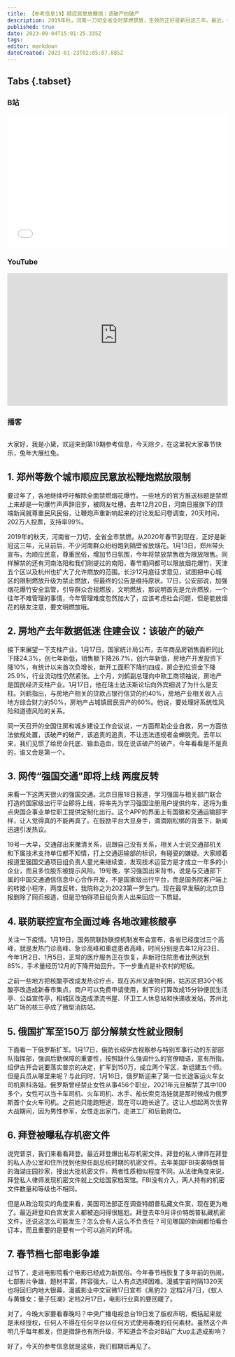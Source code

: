 ```yaml
---
title: 【参考信息19】顺应民意放鞭炮；该破产的破产
description: 2019年秋，河南一刀切全省全时禁燃禁放，生效的正好是新冠这三年。最近，各地纷纷放松了限制。2023年第一罗生门莫过于“强国交通”，北京日报、交通部、学习强国谁的话是真的？
published: true
date: 2023-09-04T15:01:25.335Z
tags: 
editor: markdown
dateCreated: 2023-01-23T02:05:07.885Z
---
```


## Tabs {.tabset}
### B站
<div style="position: relative; padding: 30% 45%;">
<iframe style="position: absolute; width: 100%; height: 100%; left: 0; top: 0;" src="//player.bilibili.com/player.html?&bvid=BV1kT411Z7ot&page=1&as_wide=1&high_quality=1&danmaku=1&autoplay=0" scrolling="no" border="0" frameborder="no" framespacing="0" allowfullscreen="true"></iframe>
</div>

### YouTube
<div style="position: relative; padding: 30% 45%;">
<iframe style="position: absolute; top: 0; left: 0; width: 100%; height: 100%;" src="https://www.youtube-nocookie.com/embed/WCEYnZVxa9g" title="YouTube video player" frameborder="0" allow="accelerometer; autoplay; clipboard-write; encrypted-media; gyroscope; picture-in-picture" allowfullscreen></iframe>
</div>
  
### 播客
<div class="podcast-player"></div>

## 

大家好，我是小黛，欢迎来到第19期参考信息，今天除夕，在这里祝大家春节快乐，兔年大展红兔。

## 1. 郑州等数个城市顺应民意放松鞭炮燃放限制

要过年了，各地继续呼吁解除全面禁燃烟花爆竹。一些地方的官方推送标题是禁燃上来却是一句爆竹声声辞旧岁，被网友吐槽。去年12月20日，河南日报旗下的顶端新闻就尊重民风民俗，让鞭炮声重新响起来的讨论发起问卷调查，20天时间，202万人投票，支持率99%。

2019年的秋天，河南省一刀切，全省全市禁燃，从2020年春节到现在，正好是新冠这三年，元旦前后，不少河南群众纷纷跑到隔壁省放烟花。1月13日，郑州带头宣布，为顺应民意，尊重民俗，增加节日氛围，今年将禁放禁售改为限放限售。同样解禁的还有河南洛阳和我们刚提过的南阳，春节期间都可以限放烟花爆竹，天津五个区以及杭州也扩大了允许燃放的范围。长沙12月底征求意见，试图把中心城区的限制燃放升级为禁止燃放，但最终的公告是维持原状。17日，公安部说，加强烟花爆竹安全监管，引导群众合规燃放，文明燃放，那说明首先是允许燃放，一个往年不难管理的事情，今年管理难度忽然加大了，应该考虑社会问题，但是能放烟花的朋友注意，要文明燃放哦。

## 2. 房地产去年数据低迷 住建会议：该破产的破产

接下来展望一下支柱产业。1月17日，国家统计局公布，去年商品房销售面积同比下降24.3%，创七年新低，销售额下降26.7%，创六年新低，房地产开发投资下降10%，有统计以来首次负增长，新开工面积下降约四成，房企到位资金下降25.9%，行业流动性仍然紧张。上个月，刘鹤副总理向中欧工商领袖说，房地产是国民经济支柱产业。1月17日，他在瑞士达沃斯论坛向外宾细说了为什么是支柱。刘鹤指出，与房地产相关的贷款占银行信贷的约40%，房地产业相关收入占地方综合财力的50%，房地产占城镇居民资产的60%。他说，要处理好系统性风险和道德风险的关系。

同一天召开的全国住房和城乡建设工作会议说，一方面帮助企业自救，另一方面依法依规处置，该破产的破产，该追责的追责，不让违法违规者金蝉脱壳。去年以来，我们见惯了给房企托底、输血造血，现在说该破产的破产，今年看看是不是真的，谁又会是第一个。

## 3. 网传“强国交通”即将上线 两度反转

来看一下这两天很火的强国交通。北京日报18日报道，学习强国与相关部门联合打造的国家级出行平台即将上线，将率先为学习强国注册用户提供约车，还将为重点央国企事业单位职工提供定制化出行。这个APP的界面上有国徽和交通运输部字样，让人觉得真的不能再真了。在鼓励平台大显身手，滴滴刚松绑的背景下，新闻迅速引发热议。

19号一大早，交通部出来撇清关系，说跟自己没有关系，相关人士说交通部机关和下属技术支持单位都不知情，打上交通运输部的标识，有碰瓷的嫌疑。大家顺着报道里强国交通项目组负责人童光来继续查，发现技术运营方是才成立一年多的小企业，而且多位股东被提示风险。19号晚，学习强国出来背书，说是与交通部下属的中国交通通信信息中心合作开发，不是国家级出行平台，而是国务院客户端上的转接小程序，两度反转，我院称之为2023第一罗生门。现在最早发稿的北京日报删除了网页报道，但是恐怕得项目组负责人出来回应一下质疑。

## 4. 联防联控宣布全面过峰 各地改建核酸亭

关注一下疫情。1月19日，国务院联防联控机制发布会宣布，各省已经度过三个高峰，就是发热门诊高峰、急诊高峰和重症患者高峰，时间分别是去年12月23日、今年1月2日、1月5日，正常的医疗服务正在恢复，非新冠住院患者比例达到85%，手术量经历12月的下降开始回升。下一步重点是补农村的短板。

之前一些地方把核酸亭改成发热诊疗点，现在苏州又废物利用，姑苏区把30个核酸亭改造成新春市集点，商户可以免费申请使用，剩下的打算改成15分钟便民生活亭、公益宣传亭，相城区改造成漂流书屋、环卫工人休息站和快递收发站，苏州北站广场的核三亭成了微型消防站。

## 5. 俄国扩军至150万 部分解禁女性就业限制

下面看一下俄罗斯扩军。1月17日，俄防长绍伊古视察参与特别军事行动的东部部队指挥部，强调后勤保障的重要性，按照缺什么强调什么的官僚暗语，意有所指。绍伊古开会说要落实普京的决定，扩军到150万，成立两个军区，新组建五个师。但是兵员从哪里来呢？与此同时，1月16日，俄罗斯迎来了第一位长途客运火车女司机索科洛娃。俄罗斯曾经禁止女性从事456个职业，2021年元旦解禁了其中100多个，女性可以当卡车司机、火车司机、水手、船长索克洛娃就是那时候成为俄罗斯首个女火车司机。之前她只能跑短途，现在可以跑长途了。这让人想起两次世界大战期间，因为男性参军，女性走出家门，走进工厂和后勤岗位。

## 6. 拜登被曝私存机密文件

说完普京，我们来看看拜登。最近拜登爆出私存机密文件。拜登的私人律师在拜登的私人办公室和住所找到他担任副总统时期的机密文件。去年美国FBI突袭特朗普的海湖庄园抄家，搜出大批机密文件，两者性质相似程度不同。从法律角度来说，拜登私人律师发现机密文件就上交给国家档案馆。FBI没有介入，两人持有的机密文件数量和等级也不相同。

但是从政治现实的角度来看，美国司法部正在调查特朗普私藏文件案，现在更为难了。最近拜登和白宫发言人都被追问得很尴尬。拜登去年9月评价特朗普私藏机密文件，还说这怎么可能发生？怎么会有人这么不负责任？可见哪国的新闻都怕看合订本，而且重要的是要有一个可以追问的环境。

## 7. 春节档七部电影争雄

过节了，走进电影院看个电影已经成为新民俗。今年春节档恢复了多年前的热闹，七部影片争雄，题材丰富，阵容强大，让人有点选择困难。漫威宇宙时隔1320天也将回归内地大银幕，漫威影业中文官微17日宣布《黑豹2》定档2月7日，《蚁人与黄蜂女：量子狂潮》定档2月17日，电影行业真的要回暖了。

对了，今晚大家要看春晚吗？中央广播电视总台19日发了版权声明，概括起来就是未经授权，任何人不得在任何平台以任何方式使用春晚的任何素材。虽然这个声明几乎每年都发，但是措辞也有所升级，不知道会不会对B站广大up主造成影响？

好了，今天的参考信息就是这些，我们假期后再见了。
